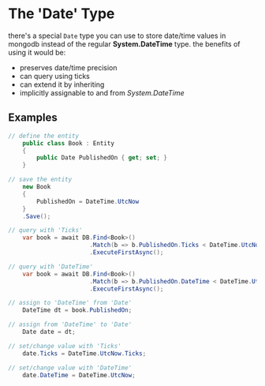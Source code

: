 # The 'Date' Type
there's a special `Date` type you can use to store date/time values in mongodb instead of the regular **System.DateTime** type. the benefits of using it would be:
- preserves date/time precision
- can query using ticks
- can extend it by inheriting
- implicitly assignable to and from _System.DateTime_
## Examples
```csharp
// define the entity
    public class Book : Entity
    {
        public Date PublishedOn { get; set; }
    }

// save the entity
    new Book
    {
        PublishedOn = DateTime.UtcNow
    }
    .Save();

// query with 'Ticks'
    var book = await DB.Find<Book>()
                       .Match(b => b.PublishedOn.Ticks < DateTime.UtcNow.Ticks)
                       .ExecuteFirstAsync();

// query with 'DateTime'
    var book = await DB.Find<Book>()
                       .Match(b => b.PublishedOn.DateTime < DateTime.UtcNow)
                       .ExecuteFirstAsync();

// assign to 'DateTime' from 'Date'
    DateTime dt = book.PublishedOn;

// assign from 'DateTime' to 'Date'
    Date date = dt;

// set/change value with 'Ticks'
    date.Ticks = DateTime.UtcNow.Ticks;

// set/change value with 'DateTime'
    date.DateTime = DateTime.UtcNow;
```
